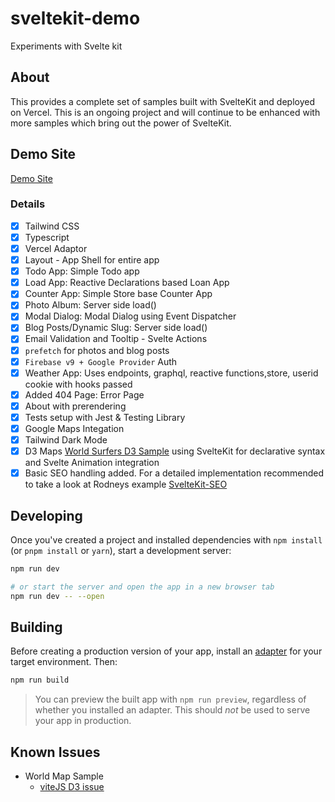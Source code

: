 # sveltekit-demo

Experiments with Svelte kit

## About

This provides a complete set of samples built with SvelteKit and deployed on Vercel. This is an ongoing project and will continue to be enhanced with more samples which bring out the power of SvelteKit.

## Demo Site

[Demo Site](https://sveltekit-demo-psi.vercel.app/)

### Details

- [x] Tailwind CSS
- [x] Typescript
- [x] Vercel Adaptor
- [x] Layout - App Shell for entire app
- [x] Todo App: Simple Todo app
- [x] Load App: Reactive Declarations based Loan App
- [x] Counter App: Simple Store base Counter App
- [x] Photo Album: Server side load() 
- [x] Modal Dialog: Modal Dialog using Event Dispatcher
- [x] Blog Posts/Dynamic Slug: Server side load()
- [x] Email Validation and Tooltip - Svelte Actions
- [x] `prefetch` for photos and blog posts
- [x] `Firebase v9 + Google Provider` Auth
- [x] Weather App: Uses endpoints, graphql, reactive functions,store, userid cookie with hooks passed
- [x] Added 404 Page: Error Page
- [x] About with prerendering
- [x] Tests setup with Jest & Testing Library
- [x] Google Maps Integation
- [x] Tailwind Dark Mode
- [x] D3 Maps [World Surfers D3 Sample](https://www.d3-graph-gallery.com/graph/bubblemap_template.html) using SvelteKit for declarative syntax and Svelte Animation integration
- [x] Basic SEO handling added. For a detailed implementation recommended to take a look at Rodneys example [SvelteKit-SEO](https://github.com/rodneylab/sveltekit-seo)

## Developing

Once you've created a project and installed dependencies with `npm install` (or `pnpm install` or `yarn`), start a development server:

```bash
npm run dev

# or start the server and open the app in a new browser tab
npm run dev -- --open
```

## Building

Before creating a production version of your app, install an [adapter](https://kit.svelte.dev/docs#adapters) for your target environment. Then:

```bash
npm run build
```

> You can preview the built app with `npm run preview`, regardless of whether you installed an adapter. This should _not_ be used to serve your app in production.

## Known Issues

- World Map Sample
    - [viteJS D3 issue](https://github.com/vitejs/vite/issues/2393)
